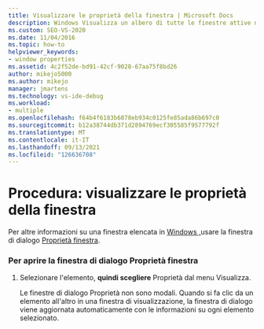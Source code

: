 ```yaml
---
title: Visualizzare le proprietà della finestra | Microsoft Docs
description: Windows Visualizza un albero di tutte le finestre attive nel sistema. Informazioni su come visualizzare le proprietà di una finestra visualizzata in Windows visualizzazione.
ms.custom: SEO-VS-2020
ms.date: 11/04/2016
ms.topic: how-to
helpviewer_keywords:
- window properties
ms.assetid: 4c2f52de-bd91-42cf-9028-67aa75f8bd26
author: mikejo5000
ms.author: mikejo
manager: jmartens
ms.technology: vs-ide-debug
ms.workload:
- multiple
ms.openlocfilehash: f64b4f6183b6878eb934c0125fe85ada86b697c0
ms.sourcegitcommit: b12a38744db371d2894769ecf305585f9577792f
ms.translationtype: MT
ms.contentlocale: it-IT
ms.lasthandoff: 09/13/2021
ms.locfileid: "126636708"
---
```

# <a name="how-to-display-window-properties"></a>Procedura: visualizzare le proprietà della finestra
Per altre informazioni su una finestra elencata in [Windows ,](../debugger/windows-view.md)usare la finestra di dialogo [Proprietà finestra](../debugger/window-properties-dialog-box.md).

### <a name="to-open-the-window-properties-dialog-box"></a>Per aprire la finestra di dialogo Proprietà finestra

1. Selezionare l'elemento, **quindi scegliere** Proprietà dal menu Visualizza. 

   Le finestre di dialogo Proprietà non sono modali. Quando si fa clic da un elemento all'altro in una finestra di visualizzazione, la finestra di dialogo viene aggiornata automaticamente con le informazioni su ogni elemento selezionato.